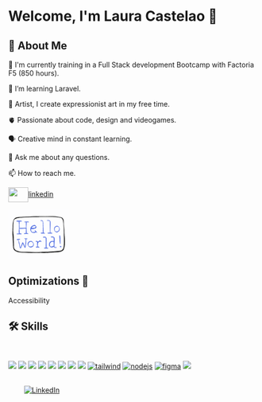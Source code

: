 
# Welcome, I'm Laura Castelao 👋


## 🚀 About Me


🔭 I'm currently training in a Full Stack development Bootcamp with Factoria F5 (850 hours).

🌱 I’m learning Laravel.

🎨 Artist, I create expressionist art in my free time.

🫀 Passionate about code, design and videogames.

🗣️ Creative mind in constant learning.

💬 Ask me about any questions.

📫 How to reach me.

<a href="https://www.linkedin.com/in/laura-garc%C3%ADa-castelao-569572234/" target="blank"><img align="center" src="https://cdn.jsdelivr.net/npm/simple-icons@3.0.1/icons/linkedin.svg" height="30" width="40" />linkedin</a>

<img height=100px  src= "https://github.com/lauracastelao/image/blob/main/giphy.gif?raw=true" />



## Optimizations 👥


Accessibility



## 🛠 Skills
 

<br>

<img src="https://img.icons8.com/color/48/000000/html-5--v1.png"/>  <img src="https://img.icons8.com/color/48/000000/css3.png"/>  <img src="https://img.icons8.com/color/48/000000/sass.png"/> <img src="https://img.icons8.com/color/48/000000/javascript--v1.png"/>  <img src="https://img.icons8.com/officel/48/000000/php-logo.png"/> 
 <img src="https://img.icons8.com/color/48/000000/mysql-logo.png"/> <img src="https://img.icons8.com/color/48/000000/npm.png"/>  <img height=60px src="https://www.vectorlogo.zone/logos/getbootstrap/getbootstrap-ar21.svg"> 
<a margin="10" href="https://tailwindcss.com" target="_blank"><img margin="10px" height="40" src="https://github.com/abdoachhoubi/abdoachhoubi/blob/main/svgs/tailwind.svg" alt="tailwind"></a>
<a margin="10" href="https://nodejs.org" target="_blank"><img margin="10px" height="40" src="https://github.com/abdoachhoubi/abdoachhoubi/blob/main/svgs/nodejs.svg" alt="nodejs"></a>
<a margin="10" href="https://figma.com" target="_blank"><img margin="10px" height="40" src="https://github.com/abdoachhoubi/abdoachhoubi/blob/main/svgs/figma.svg" alt="figma"></a>
<img  src="https://www.vectorlogo.zone/logos/parceljs/parceljs-ar21.svg">
</div>
<br>
&nbsp; &nbsp; &nbsp; &nbsp; <a href="https://www.linkedin.com/in/laura-garc%C3%ADa-castelao-569572234/"><img width="105px" alt="LinkedIn" src="https://img.shields.io/badge/LinkedIn%20-%230077B5.svg?&style=flat&logo=linkedin&logoColor=white"/></a> &nbsp;&nbsp;&nbsp;

